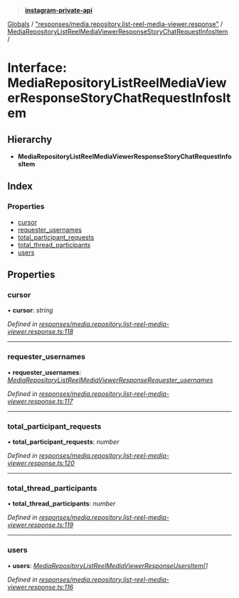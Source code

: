 > **[instagram-private-api](../README.md)**

[Globals](../globals.md) / ["responses/media.repository.list-reel-media-viewer.response"](../modules/_responses_media_repository_list_reel_media_viewer_response_.md) / [MediaRepositoryListReelMediaViewerResponseStoryChatRequestInfosItem](_responses_media_repository_list_reel_media_viewer_response_.mediarepositorylistreelmediaviewerresponsestorychatrequestinfositem.md) /

# Interface: MediaRepositoryListReelMediaViewerResponseStoryChatRequestInfosItem

## Hierarchy

* **MediaRepositoryListReelMediaViewerResponseStoryChatRequestInfosItem**

## Index

### Properties

* [cursor](_responses_media_repository_list_reel_media_viewer_response_.mediarepositorylistreelmediaviewerresponsestorychatrequestinfositem.md#cursor)
* [requester_usernames](_responses_media_repository_list_reel_media_viewer_response_.mediarepositorylistreelmediaviewerresponsestorychatrequestinfositem.md#requester_usernames)
* [total_participant_requests](_responses_media_repository_list_reel_media_viewer_response_.mediarepositorylistreelmediaviewerresponsestorychatrequestinfositem.md#total_participant_requests)
* [total_thread_participants](_responses_media_repository_list_reel_media_viewer_response_.mediarepositorylistreelmediaviewerresponsestorychatrequestinfositem.md#total_thread_participants)
* [users](_responses_media_repository_list_reel_media_viewer_response_.mediarepositorylistreelmediaviewerresponsestorychatrequestinfositem.md#users)

## Properties

###  cursor

• **cursor**: *string*

*Defined in [responses/media.repository.list-reel-media-viewer.response.ts:118](https://github.com/Nerixyz/instagram-private-api/blob/e5037ee/src/responses/media.repository.list-reel-media-viewer.response.ts#L118)*

___

###  requester_usernames

• **requester_usernames**: *[MediaRepositoryListReelMediaViewerResponseRequester_usernames](_responses_media_repository_list_reel_media_viewer_response_.mediarepositorylistreelmediaviewerresponserequester_usernames.md)*

*Defined in [responses/media.repository.list-reel-media-viewer.response.ts:117](https://github.com/Nerixyz/instagram-private-api/blob/e5037ee/src/responses/media.repository.list-reel-media-viewer.response.ts#L117)*

___

###  total_participant_requests

• **total_participant_requests**: *number*

*Defined in [responses/media.repository.list-reel-media-viewer.response.ts:120](https://github.com/Nerixyz/instagram-private-api/blob/e5037ee/src/responses/media.repository.list-reel-media-viewer.response.ts#L120)*

___

###  total_thread_participants

• **total_thread_participants**: *number*

*Defined in [responses/media.repository.list-reel-media-viewer.response.ts:119](https://github.com/Nerixyz/instagram-private-api/blob/e5037ee/src/responses/media.repository.list-reel-media-viewer.response.ts#L119)*

___

###  users

• **users**: *[MediaRepositoryListReelMediaViewerResponseUsersItem](_responses_media_repository_list_reel_media_viewer_response_.mediarepositorylistreelmediaviewerresponseusersitem.md)[]*

*Defined in [responses/media.repository.list-reel-media-viewer.response.ts:116](https://github.com/Nerixyz/instagram-private-api/blob/e5037ee/src/responses/media.repository.list-reel-media-viewer.response.ts#L116)*